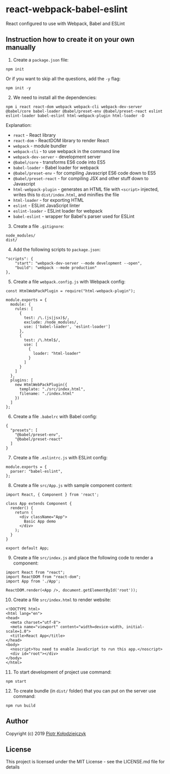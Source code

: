 # react-webpack-babel-eslint
React configured to use with Webpack, Babel and ESLint

## Instruction how to create it on your own manually
1. Create a `package.json` file:
  ```
  npm init
  ```
  Or if you want to skip all the questions, add the `-y` flag:
  ```
  npm init -y
  ```
2. We need to install all the dependencies:
  ```
  npm i react react-dom webpack webpack-cli webpack-dev-server @babel/core babel-loader @babel/preset-env @babel/preset-react eslint eslint-loader babel-eslint html-webpack-plugin html-loader -D
  ```

  Explanation:
  * `react` - React library
  * `react-dom` - ReactDOM library to render React
  * `webpack` - module bundler
  * `webpack-cli` - to use webpack in the command line
  * `webpack-dev-server` - development server
  * `@babel/core` - transforms  ES6 code into ES5
  * `babel-loader` - Babel loader for webpack
  * `@babel/preset-env` - for compiling Javascript ES6 code down to ES5
  * `@babel/preset-react` - for compiling JSX and other stuff down to Javascript
  * `html-webpack-plugin` -  generates an HTML file with `<script>` injected, writes this to `dist/index.html`, and minifies the file
  * `html-loader` - for exporting HTML
  * `eslint` - ESLint JavaScript linter
  * `eslint-loader` - ESLint loader for webpack
  * `babel-eslint` - wrapper for Babel's parser used for ESLint
3. Create a file `.gitignore`:
  ```
  node_modules/
  dist/
  ```
4. Add the following scripts to `package.json`:
  ```
  "scripts": {
      "start": "webpack-dev-server --mode development --open",
      "build": "webpack --mode production"
  },
  ```
5. Create a file `webpack.config.js` with Webpack config:
  ```
  const HtmlWebPackPlugin = require("html-webpack-plugin");
  
  module.exports = {
    module: {
      rules: [
        {
          test: /\.(js|jsx)$/,
          exclude: /node_modules/,
          use: ['babel-loader', 'eslint-loader']
        },
        {
          test: /\.html$/,
          use: [
            {
              loader: "html-loader"
            }
          ]
        }
      ]
    },
    plugins: [
      new HtmlWebPackPlugin({
        template: "./src/index.html",
        filename: "./index.html"
      })
    ]
  };
  ```
6. Create a file `.babelrc` with Babel config:
  ```
  {
    "presets": [
      "@babel/preset-env",
      "@babel/preset-react"
    ]
  }
  ```
7. Create a file `.eslintrc.js` with ESLint config:
  ```
  module.exports = {
    parser: "babel-eslint",
  };
  ```
8. Create a file `src/App.js` with sample component content:
  ```
  import React, { Component } from 'react';

  class App extends Component {
    render() {
      return (
        <div className="App">
          Basic App demo
        </div>
      );
    }
  }

  export default App;
  ```
9. Create a file `src/index.js` and place the following code to render a component:
  ```
  import React from "react";
  import ReactDOM from "react-dom";
  import App from './App';

  ReactDOM.render(<App />, document.getElementById('root'));
  ```
10. Create a file `src/index.html` to render website:
  ```
  <!DOCTYPE html>
  <html lang="en">
  <head>
    <meta charset="utf-8">
    <meta name="viewport" content="width=device-width, initial-scale=1.0">
    <title>React App</title>
  </head>
  <body>
    <noscript>You need to enable JavaScript to run this app.</noscript>
    <div id="root"></div>
  </body>
  </html>
  ```
11. To start development of project use command:
  ```
  npm start
  ```
12. To create bundle (in `dist/` folder) that you can put on the server use command:
  ```
  npm run build
  ```

## Author
Copyright (c) 2019 [Piotr Kołodziejczyk](https://github.com/frontend-london)

## License
This project is licensed under the MIT License - see the LICENSE.md file for details

